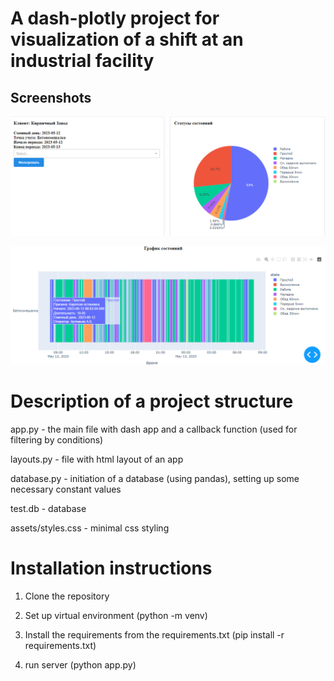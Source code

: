 # A dash-plotly project for visualization of a shift at an industrial facility

## Screenshots 

![pic1](screen1.png)

![pic2](screen2.png)


# Description of a project structure

app.py - the main file with dash app and a callback function (used for filtering by conditions)

layouts.py - file with html layout of an app

database.py - initiation of a database (using pandas), setting up some necessary constant values

test.db - database

assets/styles.css - minimal css styling



# Installation instructions

1) Clone the repository
 
2) Set up virtual environment (python -m venv)

3) Install the requirements from the requirements.txt (pip install -r requirements.txt)

4) run server (python app.py)
 
